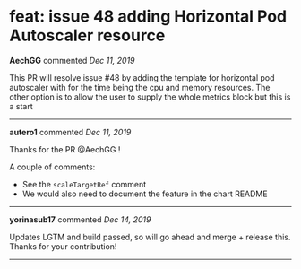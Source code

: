 # feat: issue 48 adding Horizontal Pod Autoscaler resource

**AechGG** commented *Dec 11, 2019*

This PR will resolve issue #48 by adding the template for horizontal pod autoscaler with for the time being the cpu and memory resources. The other option is to allow the user to supply the whole metrics block but this is a start 
<br />
***


**autero1** commented *Dec 11, 2019*

Thanks for the PR @AechGG ! 

A couple of comments:
- See the `scaleTargetRef` comment
- We would also need to document the feature in the chart README
***

**yorinasub17** commented *Dec 14, 2019*

Updates LGTM and build passed, so will go ahead and merge + release this. Thanks for your contribution!
***

